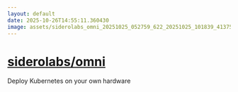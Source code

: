 ```yaml
---
layout: default
date: 2025-10-26T14:55:11.360430
image: assets/siderolabs_omni_20251025_052759_622_20251025_101839_413758--20251025T121852358--cropped.png
---
```


# [siderolabs/omni](https://github.com/siderolabs/omni/)

Deploy Kubernetes on your own hardware
